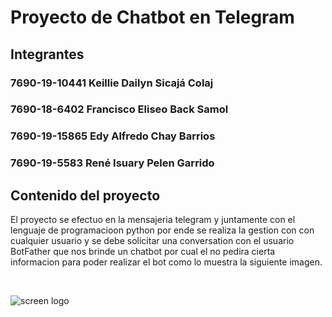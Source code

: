 # Proyecto de Chatbot en Telegram

## Integrantes
### 7690-19-10441 Keillie Dailyn Sicajá Colaj
### 7690-18-6402 Francisco Eliseo Back Samol
### 7690-19-15865 Edy Alfredo Chay Barrios
### 7690-19-5583 René Isuary Pelen Garrido

## Contenido del proyecto <br>

<p>El proyecto se efectuo en la mensajeria telegram y juntamente con el lenguaje de programacioon python por ende se realiza la gestion con con cualquier usuario y se debe solicitar una conversation con el usuario BotFather que nos brinde un chatbot por cual el no pedira cierta informacion para poder realizar el bot como lo muestra la siguiente imagen.</p>
<br>

![screen logo](https://github.com/EdyAlfredoChayBarrios/proyectomecanic3/tree/master/ImgCaptura/uno.png)<br>
